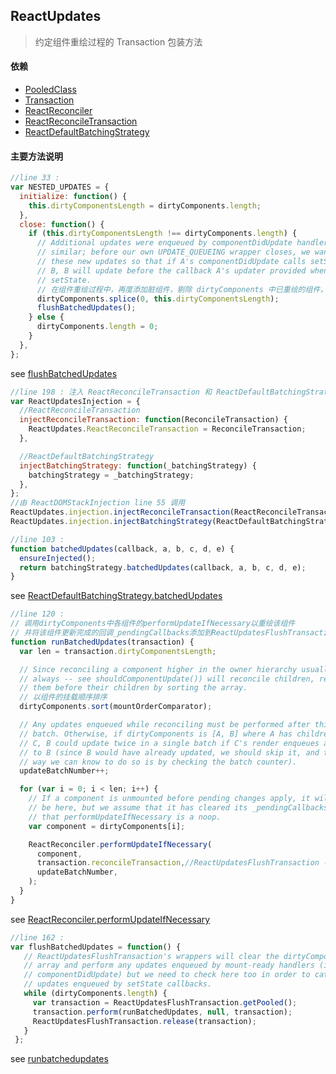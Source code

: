 ## <span id="reactupdates">ReactUpdates</span>
> 约定组件重绘过程的 Transaction 包装方法
#### 依赖
* [PooledClass](#pooledclass)
* [Transaction](#transaction)
* [ReactReconciler](#reactreconciler)
* [ReactReconcileTransaction](#reactreconciletransaction)
* [ReactDefaultBatchingStrategy](#reactdefaultbatchingstrategy)
#### 主要方法说明
```javascript
//line 33 :
var NESTED_UPDATES = {
  initialize: function() {
    this.dirtyComponentsLength = dirtyComponents.length;
  },
  close: function() {
    if (this.dirtyComponentsLength !== dirtyComponents.length) {
      // Additional updates were enqueued by componentDidUpdate handlers or
      // similar; before our own UPDATE_QUEUEING wrapper closes, we want to run
      // these new updates so that if A's componentDidUpdate calls setState on
      // B, B will update before the callback A's updater provided when calling
      // setState.
      // 在组件重绘过程中，再度添加脏组件，剔除 dirtyComponents 中已重绘的组件，调用 flushBatchedUpdates 重绘新添加的脏组件
      dirtyComponents.splice(0, this.dirtyComponentsLength);
      flushBatchedUpdates();
    } else {
      dirtyComponents.length = 0;
    }
  },
};
```
see [flushBatchedUpdates](#code_flushbatchedupdates)
```javascript
//line 198 : 注入 ReactReconcileTransaction 和 ReactDefaultBatchingStrategy
var ReactUpdatesInjection = {
  //ReactReconcileTransaction
  injectReconcileTransaction: function(ReconcileTransaction) {
    ReactUpdates.ReactReconcileTransaction = ReconcileTransaction;
  },

  //ReactDefaultBatchingStrategy
  injectBatchingStrategy: function(_batchingStrategy) {
    batchingStrategy = _batchingStrategy;
  },
};
//由 ReactDOMStackInjection line 55 调用
ReactUpdates.injection.injectReconcileTransaction(ReactReconcileTransaction);
ReactUpdates.injection.injectBatchingStrategy(ReactDefaultBatchingStrategy);
```
```javascript
//line 103 :
function batchedUpdates(callback, a, b, c, d, e) {
  ensureInjected();
  return batchingStrategy.batchedUpdates(callback, a, b, c, d, e);
}
```
see [ReactDefaultBatchingStrategy.batchedUpdates](#code_reactdefaultbatchingstrategy)

<span id="code_runbatchedupdates"></span>
```javascript
//line 120 :
// 调用dirtyComponents中各组件的performUpdateIfNecessary以重绘该组件
// 并将该组件更新完成的回调_pendingCallbacks添加到ReactUpdatesFlushTransaction后置钩子中
function runBatchedUpdates(transaction) {
  var len = transaction.dirtyComponentsLength;

  // Since reconciling a component higher in the owner hierarchy usually (not
  // always -- see shouldComponentUpdate()) will reconcile children, reconcile
  // them before their children by sorting the array.
  // 以组件的挂载顺序排序
  dirtyComponents.sort(mountOrderComparator);

  // Any updates enqueued while reconciling must be performed after this entire
  // batch. Otherwise, if dirtyComponents is [A, B] where A has children B and
  // C, B could update twice in a single batch if C's render enqueues an update
  // to B (since B would have already updated, we should skip it, and the only
  // way we can know to do so is by checking the batch counter).
  updateBatchNumber++;

  for (var i = 0; i < len; i++) {
    // If a component is unmounted before pending changes apply, it will still
    // be here, but we assume that it has cleared its _pendingCallbacks and
    // that performUpdateIfNecessary is a noop.
    var component = dirtyComponents[i];

    ReactReconciler.performUpdateIfNecessary(
      component,
      transaction.reconcileTransaction,//ReactUpdatesFlushTransaction ->
      updateBatchNumber,
    );
  }
}
```
see [ReactReconciler.performUpdateIfNecessary](#code_performupdateifnecessary)

<span id="code_flushbatchedupdates"></span>
```javascript
//line 162 :
var flushBatchedUpdates = function() {
   // ReactUpdatesFlushTransaction's wrappers will clear the dirtyComponents
   // array and perform any updates enqueued by mount-ready handlers (i.e.,
   // componentDidUpdate) but we need to check here too in order to catch
   // updates enqueued by setState callbacks.
   while (dirtyComponents.length) {
     var transaction = ReactUpdatesFlushTransaction.getPooled();
     transaction.perform(runBatchedUpdates, null, transaction);
     ReactUpdatesFlushTransaction.release(transaction);
   }
 };
```
see [runbatchedupdates](#code_runbatchedupdates)

